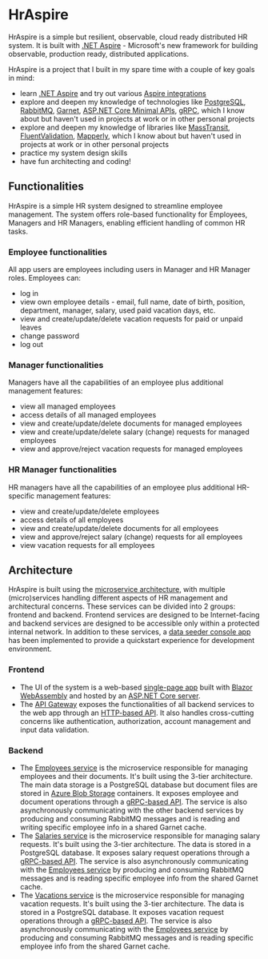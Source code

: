﻿# HrAspire

HrAspire is a simple but resilient, observable, cloud ready distributed HR system. It is built with [.NET Aspire](https://learn.microsoft.com/en-us/dotnet/aspire/) - Microsoft's new framework for building observable, production ready, distributed applications.

HrAspire is a project that I built in my spare time with a couple of key goals in mind:
- learn [.NET Aspire](https://learn.microsoft.com/en-us/dotnet/aspire/) and try out various [Aspire integrations](https://learn.microsoft.com/en-us/dotnet/aspire/fundamentals/integrations-overview)
- explore and deepen my knowledge of technologies like [PostgreSQL](https://www.postgresql.org/), [RabbitMQ](https://www.rabbitmq.com/), [Garnet](https://microsoft.github.io/garnet/docs), [ASP.NET Core Minimal APIs](https://learn.microsoft.com/en-us/aspnet/core/fundamentals/minimal-apis/overview), [gRPC](https://grpc.io/), which I know about but haven't used in projects at work or in other personal projects
- explore and deepen my knowledge of libraries like [MassTransit](https://masstransit.io/), [FluentValidation](https://docs.fluentvalidation.net/), [Mapperly](https://mapperly.riok.app/), which I know about but haven't used in projects at work or in other personal projects
- practice my system design skills
- have fun architecting and coding!

## Functionalities
HrAspire is a simple HR system designed to streamline employee management. The system offers role-based functionality for Employees, Managers and HR Managers, enabling efficient handling of common HR tasks. 

### Employee functionalities
All app users are employees including users in Manager and HR Manager roles. Employees can:
- log in
- view own employee details - email, full name, date of birth, position, department, manager, salary, used paid vacation days, etc.
- view and create/update/delete vacation requests for paid or unpaid leaves
- change password
- log out

### Manager functionalities
Managers have all the capabilities of an employee plus additional management features:
- view all managed employees
- access details of all managed employees
- view and create/update/delete documents for managed employees
- view and create/update/delete salary (change) requests for managed employees
- view and approve/reject vacation requests for managed employees

### HR Manager functionalities
HR managers have all the capabilities of an employee plus additional HR-specific management features:
- view and create/update/delete employees
- access details of all employees
- view and create/update/delete documents for all employees
- view and approve/reject salary (change) requests for all employees
- view vacation requests for all employees

## Architecture
HrAspire is built using the [microservice architecture](https://en.wikipedia.org/wiki/Microservices), with multiple (micro)services handling different aspects of HR management and architectural concerns. These services can be divided into 2 groups: frontend and backend. Frontend services are designed to be Internet-facing and backend services are designed to be accessible only within a protected internal network. In addition to these services, a [data seeder console app](/HrAspire.DataSeeder) has been implemented to provide a quickstart experience for development environment.

### Frontend
- The UI of the system is a web-based [single-page app](/HrAspire.Web.Client) built with [Blazor WebAssembly](https://dotnet.microsoft.com/en-us/apps/aspnet/web-apps/blazor) and hosted by an [ASP.NET Core server](/HrAspire.Web).
- The [API Gateway](/HrAspire.Web.ApiGateway) exposes the functionalities of all backend services to the web app through an [HTTP-based API](/HrAspire.Web.ApiGateway/Endpoints). It also handles cross-cutting concerns like authentication, authorization, account management and input data validation.

### Backend
- The [Employees service](/Employees) is the microservice responsible for managing employees and their documents. It's built using the 3-tier architecture. The main data storage is a PostgreSQL database but document files are stored in [Azure Blob Storage](https://azure.microsoft.com/en-us/products/storage/blobs) containers. It exposes employee and document operations through a [gRPC-based API](/Employees/HrAspire.Employees.Web/Services). The service is also asynchronously communicating with the other backend services by producing and consuming RabbitMQ messages and is reading and writing specific employee info in a shared Garnet cache.
- The [Salaries service](/Salaries) is the microservice responsible for managing salary requests. It's built using the 3-tier architecture. The data is stored in a PostgreSQL database. It exposes salary request operations through a [gRPC-based API](/Salaries/HrAspire.Salaries.Web/Services). The service is also asynchronously communicating with the [Employees service](/Employees) by producing and consuming RabbitMQ messages and is reading specific employee info from the shared Garnet cache.
- The [Vacations service](/Vacations) is the microservice responsible for managing vacation requests. It's built using the 3-tier architecture. The data is stored in a PostgreSQL database. It exposes vacation request operations through a [gRPC-based API](/Vacations/HrAspire.Vacations.Web/Services). The service is also asynchronously communicating with the [Employees service](/Employees) by producing and consuming RabbitMQ messages and is reading specific employee info from the shared Garnet cache.
